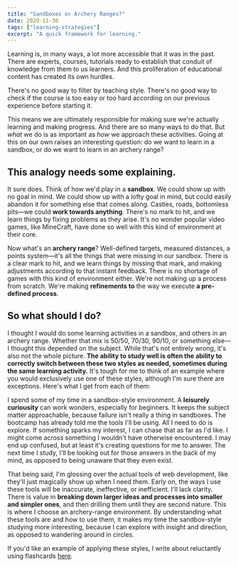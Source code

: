 ```yaml
---
title: "Sandboxes or Archery Ranges?"
date: 2020-11-30
tags: ["learning-strategies"]
excerpt: "A quick framework for learning."
---
```


Learning is, in many ways, a lot more accessible that it was in the past. There are experts, courses, tutorials ready to establish that conduit of knowledge from them to us learners. And this proliferation of educational content has created its own hurdles. 

There's no good way to filter by teaching style. There's no good way to check if the course is too easy or too hard according on our previous experience before starting it.  

This means we are ultimately responsible for making sure we're actually learning and making progress. And there are so many ways to do that. But *what* we do is as important as *how* we approach these activities. Going at this on our own raises an interesting question: do we want to learn in a sandbox, or do we want to learn in an archery range?

## This analogy needs some explaining.

It sure does. Think of how we'd play in a **sandbox**. We could show up with no goal in mind. We could show up with a lofty goal in mind, but could easily abandon it for something else that comes along. Castles, roads, bottomless pits—we could **work towards anything**. There's no mark to hit, and we learn things by fixing problems as they arise. It's no wonder popular video games, like MineCraft, have done so well with this kind of environment at their core. 

Now what's an **archery range**? Well-defined targets, measured distances, a points system—it's all the things that were missing in our sandbox. There is a clear mark to hit, and we learn things by missing that mark, and making adjustments according to that instant feedback. There is no shortage of games with this kind of environment either. We're not making up a process from scratch. We're making **refinements to** the way we execute **a pre-defined process**.

## So what should I do?

I thought I would do some learning activities in a sandbox, and others in an archery range. Whether that mix is 50/50, 70/30, 90/10, or something else—I thought this depended on the subject. While that's not entirely wrong, it's also not the whole picture. **The ability to study well is often the ability to correctly switch between these two styles as needed, sometimes during the same learning activity.** It's tough for me to think of an example where you would exclusively use one of these styles, although I'm sure there are exceptions. Here's what I get from each of them:

I spend some of my time in a sandbox-style environment. A **leisurely curiousity** can work wonders, especially for beginners. It keeps the subject matter approachable, because failure isn't really a thing in sandboxes. The bootcamp has already told me the tools I'll be using. All I need to do is explore. If something sparks my interest, I can chase that as far as I'd like. I might come across something I wouldn't have otherwise encountered. I may end up confused, but at least it's creating questions for me to answer. The next time I study, I'll be looking out for those answers in the back of my mind, as opposed to being unaware that they even exist.

That being said, I'm glossing over the actual tools of web development, like they'll just magically show up when I need them. Early on, the ways I use these tools will be inaccurate, ineffective, or inefficient. I'll lack clarity. There is value in **breaking down larger ideas and processes into smaller and simpler ones**, and then drilling them until they are second nature. This is where I choose an archery-range environment. By understanding what these tools are and how to use them, it makes my time the sandbox-style studying more interesting, because I can explore with insight and direction, as opposed to wandering around in circles.

If you'd like an example of applying these styles, I write about reluctantly using flashcards [here](/posts/flashcards/).
